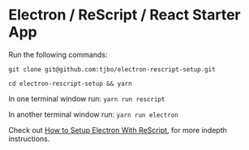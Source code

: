 # Electron / ReScript / React Starter App
Run the following commands:

`git clone git@github.com:tjbo/electron-rescript-setup.git`

`cd electron-rescript-setup && yarn`

In one terminal window run: `yarn run rescript`

In another terminal window run: `yarn run electron`

Check out [How to Setup Electron With ReScript](https://www.prototypable.io/blog/how-to-setup-electron-with-rescript/), for more indepth instructions.
